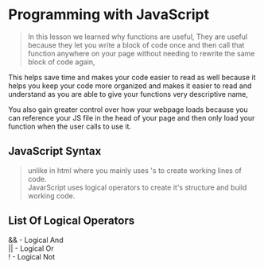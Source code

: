 # Programming with JavaScript

>In this lesson we learned why functions are useful,
They are useful because they let you write a block of code once and then call that function anywhere on your page without needing to rewrite the same block of code again,

This helps save time and makes your code easier to read as well because it helps you keep your code more organized and makes it easier to read and understand as you are able to give your functions very descriptive name, 

You also gain greater control over how your webpage loads because you can reference your JS file in the head of your page and then only load your function when the user calls to use it.

## JavaScript Syntax

>unlike in html where you mainly uses <tag>'s to create working lines of code.   
JavarScript uses logical operators to create it's structure and build working code.

## List Of Logical Operators
&& - Logical And  
|| - Logical Or  
! - Logical Not